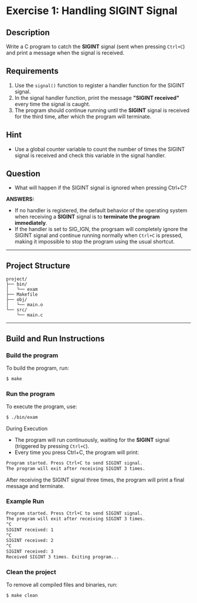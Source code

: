 # Exercise 1: Handling SIGINT Signal

## Description
Write a C program to catch the **SIGINT** signal (sent when pressing `Ctrl+C`) and print a message when the signal is received.


## Requirements
1. Use the `signal()` function to register a handler function for the SIGINT signal.
2. In the signal handler function, print the message **"SIGINT received"** every time the signal is caught.
3. The program should continue running until the **SIGINT** signal is received for the third time, after which the program will terminate.

## Hint
- Use a global counter variable to count the number of times the SIGINT signal is received and check this variable in the signal handler.

## Question
- What will happen if the SIGINT signal is ignored when pressing Ctrl+C?

**ANSWERS:**
- If no handler is registered, the default behavior of the operating system when receiving a **SIGINT** signal is to **terminate the program immediately**.
- If the handler is set to SIG_IGN, the progrsam will completely ignore the SIGINT signal and continue running normally when `Ctrl+C` is pressed, making it impossible to stop the program using the usual shortcut.

---

## Project Structure
```
project/
├── bin/         
│   └── exam
├── Makefile   
├── obj/         
│   └── main.o
└── src/         
    └── main.c
```

---

## Build and Run Instructions

### Build the program
To build the program, run:
```bash
$ make
```

### Run the program
To execute the program, use:
```bash
$ ./bin/exam
```
During Execution
- The program will run continuously, waiting for the **SIGINT** signal (triggered by pressing `Ctrl+C`).
- Every time you press Ctrl+C, the program will print:
```bash
Program started. Press Ctrl+C to send SIGINT signal.
The program will exit after receiving SIGINT 3 times.
```
After receiving the SIGINT signal three times, the program will print a final message and terminate.

### Example Run
```bash
Program started. Press Ctrl+C to send SIGINT signal.
The program will exit after receiving SIGINT 3 times.
^C
SIGINT received: 1
^C
SIGINT received: 2
^C
SIGINT received: 3
Received SIGINT 3 times. Exiting program...
```

### Clean the project
To remove all compiled files and binaries, run:
```bash
$ make clean
```

